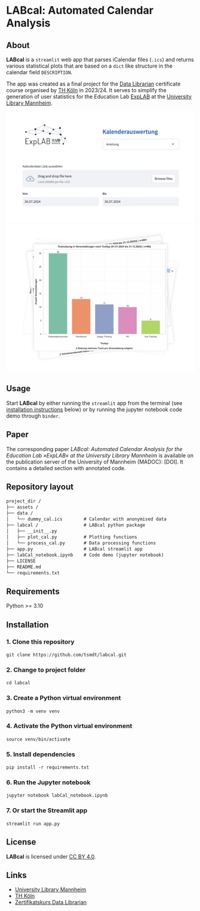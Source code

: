 # LABcal: Automated Calendar Analysis

## About

**LABcal** is a `streamlit` web app that parses iCalendar files (`.ics`) 
and returns various statistical plots that are based on a `dict` like 
structure in the calendar field `DESCRIPTION`.

The app was created as a final project for the [Data Librarian](https://www.th-koeln.de/weiterbildung/zertifikatskurs-data-librarian_63393.php) certificate course organised by [TH Köln](https://www.th-koeln.de/en/) in 2023/24. It serves to simplify the generation of user statistics for the Education Lab [ExpLAB](https://www.bib.uni-mannheim.de/standorte/explab-schloss-schneckenhof/) at the [University Library Mannheim](https://www.bib.uni-mannheim.de/en/).

![LABcal](assets/streamlit_app.png)
![LABcal Plots](assets/plots.png)

## Usage

Start **LABcal** by either running the `streamlit` app from the terminal (see [installation instructions](#installation) below) or by running the jupyter notebook code demo through `binder`.

## Paper

The corresponding paper *LABcal: Automated Calendar Analysis for the
Education Lab »ExpLAB« at the University Library Mannheim* is available on the publication server of the University of Mannheim (MADOC): [DOI]. It contains a detailed section with annotated code.

## Repository layout

```{markdown}
project_dir /
├── assets /
├── data /
│   └── dummy_cal.ics        # Calendar with anonymised data
├── labcal /                 # LABcal python package
│   ├── __init__.py
│   ├── plot_cal.py          # Plotting functions
│   └── process_cal.py       # Data processing functions
├── app.py                   # LABcal streamlit app
├── labCal_notebook.ipynb    # Code demo (jupyter notebook)
├── LICENSE
├── README.md
└── requirements.txt
```

## Requirements

Python >= 3.10

## Installation

### 1. Clone this repository

```{shell}
git clone https://github.com/tsmdt/labcal.git
```

### 2. Change to project folder

```{shell}
cd labcal
```

### 3. Create a Python virtual environment

```{python}
python3 -m venv venv
```

### 4. Activate the Python virtual environment

```{shell}
source venv/bin/activate
```

### 5. Install dependencies

```{python}
pip install -r requirements.txt
```

### 6. Run the Jupyter notebook

```{shell}
jupyter notebook labCal_notebook.ipynb
```

### 7. Or start the Streamlit app

```{shell}
streamlit run app.py
```

## License

**LABcal** is licensed under [CC BY 4.0](https://creativecommons.org/licenses/by/4.0/deed.en).

## Links

* [University Library Mannheim](https://www.bib.uni-mannheim.de/en/)
* [TH Köln](https://www.th-koeln.de/en/)
* [Zertifikatskurs Data Librarian](https://www.th-koeln.de/weiterbildung/zertifikatskurs-data-librarian_63393.php)